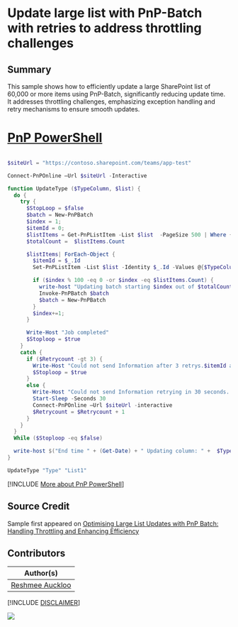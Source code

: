 

# Update large list with PnP-Batch with retries to address throttling challenges 

## Summary

This sample shows how to efficiently update a large SharePoint list of 60,000 or more items using PnP-Batch, significantly reducing update time. It addresses throttling challenges, emphasizing exception handling and retry mechanisms to ensure smooth updates.
 
# [PnP PowerShell](#tab/pnpps)

```PowerShell

$siteUrl = "https://contoso.sharepoint.com/teams/app-test"

Connect-PnPOnline –Url $siteUrl -Interactive

function UpdateType ($TypeColumn, $list) {
  do {
    try {
      $StopLoop = $false
      $batch = New-PnPBatch
      $index = 1; 
      $itemId = 0; 
      $listItems = Get-PnPListItem -List $list  -PageSize 500 | Where {$_.FieldValues.$TypeColumn -ne $null }
      $totalCount =  $listItems.Count

      $listItems| ForEach-Object {
        $itemId = $_.Id
        Set-PnPListItem -List $list -Identity $_.Id -Values @{$TypeColumn = $null;} -UpdateType SystemUpdate -Batch $batch

        if ($index % 100 -eq 0 -or $index -eq $listItems.Count) {
          write-host "Updating batch starting $index out of $totalCount on library $list"
          Invoke-PnPBatch $batch
          $batch = New-PnPBatch
        }
        $index+=1;
      }

      Write-Host "Job completed"
      $Stoploop = $true
    }
    catch {
      if ($Retrycount -gt 3) {
        Write-Host "Could not send Information after 3 retrys.$itemId after number of item  processed $index"
        $Stoploop = $true
      }
      else {
        Write-Host "Could not send Information retrying in 30 seconds...{$itemId} after number of item  processed {$index}"
        Start-Sleep -Seconds 30
        Connect-PnPOnline –Url $siteUrl -interactive
        $Retrycount = $Retrycount + 1
      }
    }
  }
  While ($Stoploop -eq $false)

  write-host $("End time " + (Get-Date) + " Updating column: " +  $TypeColumn + "from list " + $listName )
}

UpdateType "Type" "List1" 

```

[!INCLUDE [More about PnP PowerShell](../../docfx/includes/MORE-PNPPS.md)]

## Source Credit

Sample first appeared on [Optimising Large List Updates with PnP Batch: Handling Throttling and Enhancing Efficiency](https://reshmeeauckloo.com/posts/pnpbatch-update-biglist-sharepoint/)

## Contributors

| Author(s) |
|-----------|
| [Reshmee Auckloo](https://github.com/reshmee011)|

[!INCLUDE [DISCLAIMER](../../docfx/includes/DISCLAIMER.md)]

<img src="https://m365-visitor-stats.azurewebsites.net/script-samples/scripts/spo-update-largelist-pnpbatch-with-retry" aria-hidden="true" />
